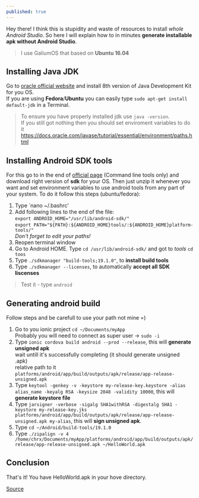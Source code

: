 ```yaml
---
published: true
---
```

Hey there! I think this is stupidity and waste of resources to install _whole Android Studio_.
So here I will explain how to in minutes **generate installable apk without Android Studio**.

> I use GaliumOS that based on **Ubuntu 16.04**

## Installing Java JDK
Go to [oracle official website](http://www.oracle.com/technetwork/java/javase/downloads/jdk8-downloads-2133151.html) and install 8th version of Java Development Kit for you OS.  
If you are using **Fedora**/**Ubuntu** you can easily type `sudo apt-get install default-jdk` in a Terminal.

> To ensure you have properly installed jdk use `java -version`.   
If you still got nothing then you should set enviroment variables to do it https://docs.oracle.com/javase/tutorial/essential/environment/paths.html 

## Installing Android SDK tools
For this go to in the end of [official page](https://developer.android.com/studio/) (Command line tools only) and download right version of **sdk** for your OS.
Then just unzip it whenever you want and set environment variables to use android tools from any part of your system. To do it follow this steps (ubuntu/fedora):
1. Type `nano ~/.bashrc'
2. Add  following lines to the end of the file:  
`export ANDROID_HOME="/usr/lib/android-sdk/"`  
`export PATH="${PATH}:${ANDROID_HOME}tools/:${ANDROID_HOME}platform-tools/"`  
_Don't forget to edit your paths!_
3. Reopen terminal window
4. Go to Android HOME. Type `cd /usr/lib/android-sdk/` and got to _tools_ `cd toos`
5. Type `./sdkmanager "build-tools;19.1.0"`, to **install build tools**
6. Type `./sdkmanager --licenses`, to automatically **accept all SDK liscenses**

> Test it - type `android`

## Generating android build
Follow steps and be carefull to use your path not mine =)
1. Go to you ionic project `cd ~/Documents/myApp`  
Probably you will need to connect as super user -> `sudo -i`
2. Type `ionic cordova build android --prod --release`, this will **generate unsigned apk**  
wait untill it's successfully completing (it should generate unsigned .apk)  
relative path to it `platforms/android/app/build/outputs/apk/release/app-release-unsigned.apk`
3. Type `keytool -genkey -v -keystore my-release-key.keystore -alias alias_name -keyalg RSA -keysize 2048 -validity 10000`, this will **generate keystore file**
4. Type `jarsigner -verbose -sigalg SHA1withRSA -digestalg SHA1 -keystore my-release-key.jks platforms/android/app/build/outputs/apk/release/app-release-unsigned.apk my-alias`, this will **sign unsigned apk**.
5. Type `cd ~/Android/build-tools/19.1.0` 
6. Type `./zipalign -v 4 /home/chrx/Documents/myApp/platforms/android/app/build/outputs/apk/release/app-release-unsigned.apk ~/HelloWorld.apk`

## Conclusion
That's it! You have HelloWorld.apk in your hove directory.

[Source](https://verblike.com/how-to-build-application-without-android-studio/)
